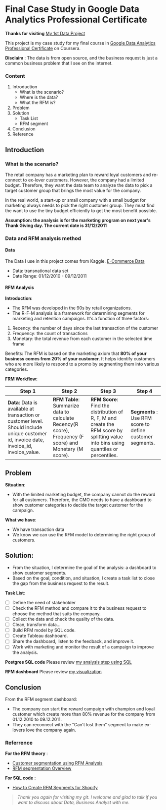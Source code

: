 # Final Case Study in Google Data Analytics Professional Certificate

**Thanks for visiting** [My 1st Data Project](https://github.com/lenguyenngocmai/1st_project_101221)

This project is my case study for my final course in [Google Data Analytics Professional Certificate](https://www.coursera.org/professional-certificates/google-data-analytics) on Coursera. 

**Disclaim** : The data is from open source, and the business request is just a common business problem that I see on the internet.

### Content 

1. Introduction
    * What is the scenario?
    * Where is the data?
    * What the RFM is?
2. Problem 
3. Solution
    * Task List
    * RFM segment
4. Conclusion
5. Reference

## Introduction

### What is the scenario? 

The retail company has a marketing plan to reward loyal customers and re-connect to ex-lover customers. 
However, the company had a limited budget. Therefore, they want the data team to analyze the data to pick a target customer group that brings the most value for the company.

In the real world, a start-up or small company with a small budget for marketing always needs to pick the right customer group. They must find the want to use the tiny budget efficiently to get the most benefit possible.

**Assumption: the analysis is for the marketing program on next year's Thank Giving day. The current date is 31/12/2011**

### Data and RFM analysis method 

#### Data
The Data I use in this project comes from  Kaggle. [E-Commerce Data](https://www.kaggle.com/carrie1/ecommerce-data)

- Data: transnational data set 
- Date Range: 01/12/2010 - 09/12/2011

#### RFM Analysis

**Introduction:**

- The RFM was developed in the 90s by retail organizations.
- The R-F-M analysis is a framework for determining segments for marketing and retention campaigns. It's a function of three factors:
1. Recency: the number of days since the last transaction of the customer
2. Frequency: the count of transactions
3. Monetary: the total revenue from each customer in the selected time frame

Benefits: The RFM is based on the marketing axiom that **80% of your business comes from 20% of your customer**. It helps identify customers who are more likely to respond to a promo by segmenting them into various categories.

**FRM Workflow:**

|Step 1 | Step 2 | Step 3 | Step 4|
| -----|-----|------|-----|
|**Data**: Data is available at transaction or customer level. Should include unique customer id, invoice date, invoice_id, invoice_value. | **RFM Table**: Summarize data to calculate Recency(R score), Frequency (F score) and Monetary (M score). | **RFM Score**: Find the distribution of R, F, M  and create the RFM score by splitting value into bins using quantiles or percentiles.| **Segments** : Use RFM score to define  customer segments.|

## Problem

**Situation**: 
-  With the limited marketing budget, the company cannot do the reward for all customers. 
Therefore, the CMO needs to have a dashboard to show customer categories to decide the target customer for the campaign.

**What we have**:
- We have transaction data 
- We know we can use the RFM model to determining the right group of customers.

## Solution: 

- From the situation, I determine the goal of the analysis: a dashboard to show customer segments.
- Based on the goal, condition, and situation, I create a task list to close the gap from the business request to the result.

**Task List**:

- [ ] Define the need of stakeholder
- [ ] Check the RFM method and compare it to the business request to choose the method that suits the company.
- [ ] Collect the data and check the quality of the data.
- [ ] Clean, transform data...
- [ ] Build RFM model by SQL code.
- [ ] Create Tableau dashboard.
- [ ] Share the dashboard, listen to the feedback, and improve it.
- [ ] Work with marketing and monitor the result of a campaign to improve the analysis.

**Postgres SQL code**
Please review [my analysis step using SQL](https://github.com/lenguyenngocmai/1st_project_101221/tree/main/data_integration)

**RFM dashboard**
Please review [my visualization](https://public.tableau.com/authoring/RFMSegmentDashboard/Dashboard1#1)

## Conclusion 

From the RFM segment dashboard:
- The company can start the reward campaign with champion and loyal customer which create more than 80% revenue for the company from 01.12.2010 to 09.12.2011.
- They can reconnect with the "Can't lost them" segment to make ex-lovers love the company again.

### Referrence 

**For the RFM theory** : 
- [Customer segmentation using RFM Analysis](https://blog.rsquaredacademy.com/customer-segmentation-using-rfm-analysis/)
- [RFM segmentation Overview](https://how-many-steps-inc.webflow.io/rfm-segmentation-overview)

**For SQL code** :
- [How to Create RFM Segments for Shopify](https://panoply.io/shopify-analytics-guide/how-to-create-rfm-segments-with-sql/)

> *Thank you again for visiting my git. I welcome and glad to talk if you want to discuss about Data, Business Analyst with me.*













